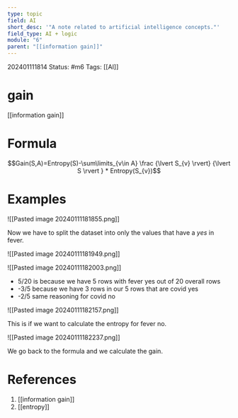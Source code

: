 ```yaml
---
type: topic
field: AI
short_desc: '"A note related to artificial intelligence concepts."'
field_type: AI + logic
module: "6"
parent: "[[information gain]]"
---
```




202401111814
Status: #m6
Tags: [[AI]]

# gain

[[information gain]]

# Formula

$$Gain(S,A)=Entropy(S)-\sum\limits_{v\in A} \frac {\lvert S_{v} \rvert} {\lvert S \rvert } * Entropy(S_{v})$$
# Examples

![[Pasted image 20240111181855.png]]

Now we have to split the dataset into only the values that have a $yes$ in fever.

![[Pasted image 20240111181949.png]]

![[Pasted image 20240111182003.png]]

- 5/20 is because we have 5 rows with fever yes out of 20 overall rows
- -3/5 because we have 3 rows in our 5 rows that are covid yes
- -2/5 same reasoning for covid no

![[Pasted image 20240111182157.png]]

This is if we want to calculate the entropy for fever no.

![[Pasted image 20240111182237.png]]

We go back to the formula and we calculate the gain.
# References

1. [[information gain]]
2. [[entropy]]